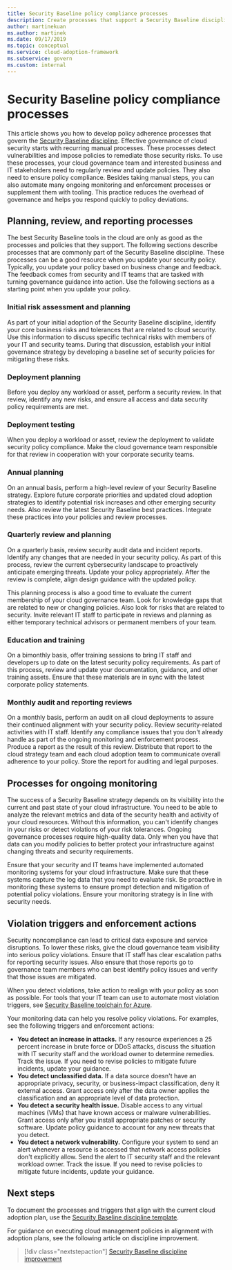 ```yaml
---
title: Security Baseline policy compliance processes
description: Create processes that support a Security Baseline discipline. Establish procedures and policies for detecting vulnerabilities and remediating security risks.
author: martinekuan
ms.author: martinek
ms.date: 09/17/2019
ms.topic: conceptual
ms.service: cloud-adoption-framework
ms.subservice: govern
ms.custom: internal
---
```


# Security Baseline policy compliance processes

This article shows you how to develop policy adherence processes that govern the [Security Baseline discipline](./index.md). Effective governance of cloud security starts with recurring manual processes. These processes detect vulnerabilities and impose policies to remediate those security risks. To use these processes, your cloud governance team and interested business and IT stakeholders need to regularly review and update policies. They also need to ensure policy compliance. Besides taking manual steps, you can also automate many ongoing monitoring and enforcement processes or supplement them with tooling. This practice reduces the overhead of governance and helps you respond quickly to policy deviations.

## Planning, review, and reporting processes

The best Security Baseline tools in the cloud are only as good as the processes and policies that they support. The following sections describe processes that are commonly part of the Security Baseline discipline. These processes can be a good resource when you update your security policy. Typically, you update your policy based on business change and feedback. The feedback comes from security and IT teams that are tasked with turning governance guidance into action. Use the following sections as a starting point when you update your policy.

### Initial risk assessment and planning

As part of your initial adoption of the Security Baseline discipline, identify your core business risks and tolerances that are related to cloud security. Use this information to discuss specific technical risks with members of your IT and security teams. During that discussion, establish your initial governance strategy by developing a baseline set of security policies for mitigating these risks.

### Deployment planning

Before you deploy any workload or asset, perform a security review. In that review, identify any new risks, and ensure all access and data security policy requirements are met.

### Deployment testing

When you deploy a workload or asset, review the deployment to validate security policy compliance. Make the cloud governance team responsible for that review in cooperation with your corporate security teams.

### Annual planning

On an annual basis, perform a high-level review of your Security Baseline strategy. Explore future corporate priorities and updated cloud adoption strategies to identify potential risk increases and other emerging security needs. Also review the latest Security Baseline best practices. Integrate these practices into your policies and review processes.

### Quarterly review and planning

On a quarterly basis, review security audit data and incident reports. Identify any changes that are needed in your security policy. As part of this process, review the current cybersecurity landscape to proactively anticipate emerging threats. Update your policy appropriately. After the review is complete, align design guidance with the updated policy.

This planning process is also a good time to evaluate the current membership of your cloud governance team. Look for knowledge gaps that are related to new or changing policies. Also look for risks that are related to security. Invite relevant IT staff to participate in reviews and planning as either temporary technical advisors or permanent members of your team.

### Education and training

On a bimonthly basis, offer training sessions to bring IT staff and developers up to date on the latest security policy requirements. As part of this process, review and update your documentation, guidance, and other training assets. Ensure that these materials are in sync with the latest corporate policy statements.

### Monthly audit and reporting reviews

On a monthly basis, perform an audit on all cloud deployments to assure their continued alignment with your security policy. Review security-related activities with IT staff. Identify any compliance issues that you don't already handle as part of the ongoing monitoring and enforcement process. Produce a report as the result of this review. Distribute that report to the cloud strategy team and each cloud adoption team to communicate overall adherence to your policy. Store the report for auditing and legal purposes.

## Processes for ongoing monitoring

The success of a Security Baseline strategy depends on its visibility into the current and past state of your cloud infrastructure. You need to be able to analyze the relevant metrics and data of the security health and activity of your cloud resources. Without this information, you can't identify changes in your risks or detect violations of your risk tolerances. Ongoing governance processes require high-quality data. Only when you have that data can you modify policies to better protect your infrastructure against changing threats and security requirements.

Ensure that your security and IT teams have implemented automated monitoring systems for your cloud infrastructure. Make sure that these systems capture the log data that you need to evaluate risk. Be proactive in monitoring these systems to ensure prompt detection and mitigation of potential policy violations. Ensure your monitoring strategy is in line with security needs.

## Violation triggers and enforcement actions

Security noncompliance can lead to critical data exposure and service disruptions. To lower these risks, give the cloud governance team visibility into serious policy violations. Ensure that IT staff has clear escalation paths for reporting security issues. Also ensure that those reports go to governance team members who can best identify policy issues and verify that those issues are mitigated.

When you detect violations, take action to realign with your policy as soon as possible. For tools that your IT team can use to automate most violation triggers, see [Security Baseline toolchain for Azure](./toolchain.md).

Your monitoring data can help you resolve policy violations. For examples, see the following triggers and enforcement actions:

- **You detect an increase in attacks.** If any resource experiences a 25 percent increase in brute force or DDoS attacks, discuss the situation with IT security staff and the workload owner to determine remedies. Track the issue. If you need to revise policies to mitigate future incidents, update your guidance.
- **You detect unclassified data.** If a data source doesn't have an appropriate privacy, security, or business-impact classification, deny it external access. Grant access only after the data owner applies the classification and an appropriate level of data protection.
- **You detect a security health issue.** Disable access to any virtual machines (VMs) that have known access or malware vulnerabilities. Grant access only after you install appropriate patches or security software. Update policy guidance to account for any new threats that you detect.
- **You detect a network vulnerability.** Configure your system to send an alert whenever a resource is accessed that network access policies don't explicitly allow. Send the alert to IT security staff and the relevant workload owner. Track the issue. If you need to revise policies to mitigate future incidents, update your guidance.

## Next steps

To document the processes and triggers that align with the current cloud adoption plan, use the [Security Baseline discipline template](./template.md).

For guidance on executing cloud management policies in alignment with adoption plans, see the following article on discipline improvement.

> [!div class="nextstepaction"]
> [Security Baseline discipline improvement](./discipline-improvement.md)
